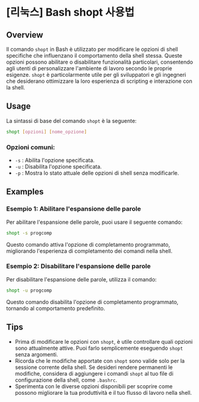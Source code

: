 # [리눅스] Bash shopt 사용법

## Overview
Il comando `shopt` in Bash è utilizzato per modificare le opzioni di shell specifiche che influenzano il comportamento della shell stessa. Queste opzioni possono abilitare o disabilitare funzionalità particolari, consentendo agli utenti di personalizzare l'ambiente di lavoro secondo le proprie esigenze. `shopt` è particolarmente utile per gli sviluppatori e gli ingegneri che desiderano ottimizzare la loro esperienza di scripting e interazione con la shell.

## Usage
La sintassi di base del comando `shopt` è la seguente:

```bash
shopt [opzioni] [nome_opzione]
```

### Opzioni comuni:
- `-s` : Abilita l'opzione specificata.
- `-u` : Disabilita l'opzione specificata.
- `-p` : Mostra lo stato attuale delle opzioni di shell senza modificarle.

## Examples
### Esempio 1: Abilitare l'espansione delle parole
Per abilitare l'espansione delle parole, puoi usare il seguente comando:

```bash
shopt -s progcomp
```

Questo comando attiva l'opzione di completamento programmato, migliorando l'esperienza di completamento dei comandi nella shell.

### Esempio 2: Disabilitare l'espansione delle parole
Per disabilitare l'espansione delle parole, utilizza il comando:

```bash
shopt -u progcomp
```

Questo comando disabilita l'opzione di completamento programmato, tornando al comportamento predefinito.

## Tips
- Prima di modificare le opzioni con `shopt`, è utile controllare quali opzioni sono attualmente attive. Puoi farlo semplicemente eseguendo `shopt` senza argomenti.
- Ricorda che le modifiche apportate con `shopt` sono valide solo per la sessione corrente della shell. Se desideri rendere permanenti le modifiche, considera di aggiungere i comandi `shopt` al tuo file di configurazione della shell, come `.bashrc`.
- Sperimenta con le diverse opzioni disponibili per scoprire come possono migliorare la tua produttività e il tuo flusso di lavoro nella shell.